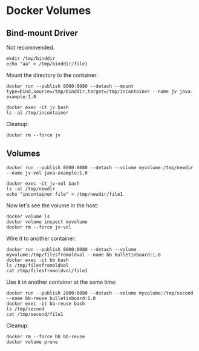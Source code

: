 # Docker Volumes

## Bind-mount Driver

Not recommended.

```console
mkdir /tmp/binddir
echo "aa" > /tmp/binddir/file1
```

Mount the directory to the container:
```console
docker run --publish 8000:8080 --detach --mount type=bind,source=/tmp/binddir,target=/tmp/incontainer --name jv java-example:1.0
```

```console
docker exec -it jv bash
ls -al /tmp/incontainer
```

Cleanup:
```console
docker rm --force jv
```

## Volumes

```console
docker run --publish 8000:8080 --detach --volume myvolume:/tmp/newdir --name jv-vol java-example:1.0
```
```console
docker exec -it jv-vol bash
ls -al /tmp/newdir
echo "incontainer file" > /tmp/newdir/file1
```

Now let's see the volume in the host:
```console
docker volume ls
docker volume inspect myvolume
docker rm --force jv-vol
```

Wire it to another container:
```console
docker run --publish 8000:8080 --detach --volume myvolume:/tmp/filesfromoldvol --name bb bulletinboard:1.0
docker exec -it bb bash
ls /tmp/filesfromoldvol
cat /tmp/filesfromoldvol/file1
```

Use it in another container at the same time:
```console
docker run --publish 2000:8080 --detach --volume myvolume:/tmp/second --name bb-reuse bulletinboard:1.0
docker exec -it bb-reuse bash
ls /tmp/second
cat /tmp/second/file1
```

Cleanup:
```console
docker rm --force bb bb-reuse
docker volume prune
```